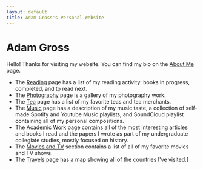 ```yaml
---
layout: default
title: Adam Gross's Personal Website
---
```

<meta property="og:image" content="https://lh3.googleusercontent.com/eWvRhY3r-mXe8XcvQ_9wIz1tvlPk5bNYTS8YTPkg7g-tSp0mj0g6XQ_pNjr6HREj6w4s-8PA4Yhxf3KSt25awaSzUG1NTOLosY0erAjNHyqSXUaG_rEqBNFmdXb8No9C7XwptOAjzdo=w2400" />

# Adam Gross
Hello! Thanks for visiting my website. You can find my bio on the [About Me](/about) page.

* The [Reading](/reading) page has a list of my reading activity: books in progress, completed, and to read next.
* The [Photography](/photography) page is a gallery of my photography work.
* The [Tea](/tea) page has a list of my favorite teas and tea merchants.
* The [Music](/music) page has a description of my music taste, a collection of self-made Spotify and Youtube Music playlists, and SoundCloud playlist containing all of my personal compositions.
* The [Academic Work](/academic_work) page contains all of the most interesting articles and books I read and the papers I wrote as part of my undergraduate collegiate studies, mostly focused on history.
* The [Movies and TV](/movies_tv) section contains a list of all of my favorite movies and TV shows.
* The [Travels](/travels) page has a map showing all of the countries I've visited.]
